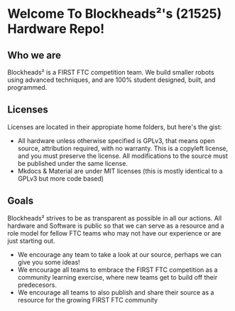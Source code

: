 # Welcome To Blockheads²'s (21525) Hardware Repo!

## Who we are
Blockheads² is a FIRST FTC competition team. We build smaller robots using advanced techniques, and are 100% student designed, built, and programmed.

## Licenses
Licenses are located in their appropiate home folders, but here's the gist:

 - All hardware unless otherwise specified is GPLv3, that means open source, attribution
required, with no warranty. This is a copyleft license, and you must preserve the license. All modifications to the source must be published under the same license. 
- Mkdocs & Material are under MIT licenses (this is mostly identical to a GPLv3 but more code based)

## Goals
Blockheads² strives to be as transparent as possible in all our actions. All hardware and Software is public so that we can serve as a resource and a role model for fellow FTC teams who may not have our experience or are just starting out. 
 - We encourage any team to take a look at our source, perhaps we can give you some ideas!
 - We encourage all teams to embrace the FIRST FTC competition as a community learning exercise, where new teams get to build off their predecesors. 
 - We encourage all teams to also publish and share their source as a resource for the growing FIRST FTC community